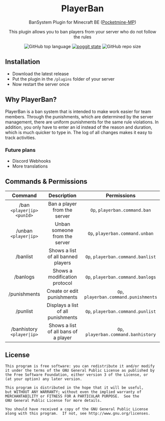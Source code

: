 <h1 align="center">PlayerBan</h1>
<p align="center">BanSystem Plugin for Minecraft BE (<a href="https://github.com/pmmp/PocketMine-MP">Pocketmine-MP</a>)</p>
<p align="center">This plugin allows you to ban players from your server who do not follow the rules</p>
<p align="center"><img alt="GitHub top language" src="https://img.shields.io/github/languages/top/Tobias-2006/PlayerBan"> <a href="https://poggit.pmmp.io/p/PlayerBan"><img src="https://poggit.pmmp.io/shield.state/PlayerBan" alt="poggit state"></a> <img alt="GitHub repo size" src="https://img.shields.io/github/repo-size/Tobias-2006/PlayerBan"></p>

## Installation
- Download the latest release
- Put the plugin in the `/plugins` folder of your server
- Now restart the server once

## Why PlayerBan?
PlayerBan is a ban system that is intended to make work easier for team members. Through the punishments, which are determined by the server management, there are uniform punishments for the same rule violations. In addition, you only have to enter an id instead of the reason and duration, which is much quicker to type in. The log of all changes makes it easy to track activities.
<br>

### Future plans
- Discord Webhooks
- More translations

## Commands & Permissions
| Command | Description | Permissions |
| :-----: | :---------: | :-------: |
| /ban `<player\|ip>` `<punId>` | Ban a player from the server | `Op`, `playerban.command.ban` |
| /unban `<player\|ip>` | Unban someone from the server | `Op`, `playerban.command.unban` |
| /banlist | Shows a list of all banned players | `Op`, `playerban.command.banlist` |
| /banlogs | Shows a modification protocol | `Op`, `playerban.command.banlogs` |
| /punishments | Create or edit punishments | `Op`, `playerban.command.punishments` |
| /punlist | Displays a list of all punishments | `Op`, `playerban.command.punlist` |
| /banhistory `<player\|ip>` | Shows a list of all bans of a player | `Op`, `playerban.command.banhistory` |

## License
```
This program is free software: you can redistribute it and/or modify
it under the terms of the GNU General Public License as published by
the Free Software Foundation, either version 3 of the License, or
(at your option) any later version.

This program is distributed in the hope that it will be useful,
but WITHOUT ANY WARRANTY; without even the implied warranty of
MERCHANTABILITY or FITNESS FOR A PARTICULAR PURPOSE.  See the
GNU General Public License for more details.

You should have received a copy of the GNU General Public License
along with this program.  If not, see http://www.gnu.org/licenses.
```
